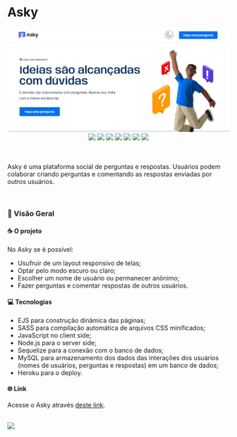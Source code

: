 # Asky 

<img src="asky.png" alt="Screenshot da seção principal"/>
<div align="center">
<img src="https://img.shields.io/badge/HTML5-E34F26?style=for-the-badge&logo=html5&logoColor=white" />
<img src="https://img.shields.io/badge/CSS-3498DB?&style=for-the-badge&logo=css3&logoColor=white" />
<img src="https://camo.githubusercontent.com/9d07c04bdd98c662d5df9d4e1cc1de8446ffeaebca330feb161f1fb8e1188204/68747470733a2f2f696d672e736869656c64732e696f2f62616467652f4a6176615363726970742d4637444631453f7374796c653d666f722d7468652d6261646765266c6f676f3d6a617661736372697074266c6f676f436f6c6f723d626c61636b" />
<img src="https://img.shields.io/badge/Node.js-43853D?style=for-the-badge&logo=node.js&logoColor=white" />
<img src="https://img.shields.io/badge/Sass-CC6699?style=for-the-badge&logo=sass&logoColor=white" />
<img src="https://img.shields.io/badge/MySQL-00000F?style=for-the-badge&logo=mysql&logoColor=white" />
<img src="https://img.shields.io/badge/Heroku-430098?style=for-the-badge&logo=heroku&logoColor=white" />


</div>
</br>
</br>

<p>Asky é uma plataforma social de perguntas e respostas. Usuários podem colaborar criando perguntas e comentando as respostas enviadas por outros usuários.</p>
</br>

### 🚀 Visão Geral

#### ☕ O projeto

No Asky se é possível:
- Usufruir de um layout responsivo de telas;
- Optar pelo modo escuro ou claro;
- Escolher um nome de usuário ou permanecer anônimo;
- Fazer perguntas e comentar respostas de outros usuários.

#### 💻 Tecnologias

- EJS para construção dinâmica das páginas;
- SASS para compilação automática de arquivos CSS minificados;
- JavaScript no client side;
- Node.js para o server side;
- Sequelize para a conexão com o banco de dados;
- MySQL para armazenamento dos dados das interações dos usuários (nomes de usuários, perguntas e respostas) em um banco de dados;
- Heroku para o deploy.

#### 🌐 Link
Acesse o Asky através <a href="https://asky-you.herokuapp.com/">deste link</a>.
</br>
</br>

<a href="https://www.linkedin.com/in/isabela-oliveira23/"><img src="https://img.shields.io/badge/LinkedIn-0077B5?style=for-the-badge&logo=linkedin&logoColor=white">